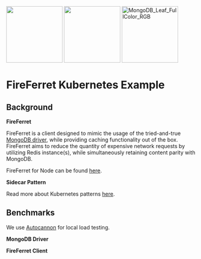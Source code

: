 <div style="inline-block; vertical-align: middle;">
    <img src="https://user-images.githubusercontent.com/15038724/94491772-b7cb9d80-019d-11eb-9d6f-1997b3f88b3d.png" height="150"/>
    <img src="https://user-images.githubusercontent.com/15038724/94491862-e21d5b00-019d-11eb-8f6f-e36f48709d90.png" height="150"/>
    <img height="150" alt="MongoDB_Leaf_FullColor_RGB" src="https://user-images.githubusercontent.com/15038724/94492332-f01fab80-019e-11eb-8fd5-2e9eda7b9844.png"/>
</div>

# FireFerret Kubernetes Example

## Background

**FireFerret**

FireFerret is a client designed to mimic the usage of the tried-and-true [MongoDB driver](https://www.npmjs.com/package/mongodb), while providing caching functionality out of the box. FireFerret aims to reduce the quantity of expensive network requests by utilizing Redis instance(s), while simultaneously retaining content parity with MongoDB.

FireFerret for Node can be found [here](https://github.com/mster/fireferret).

**Sidecar Pattern**

Read more about Kubernetes patterns [here](https://kubernetes.io/blog/2015/06/the-distributed-system-toolkit-patterns/).

## Benchmarks

We use [Autocannon](https://github.com/mcollina/autocannon) for local load testing.

**MongoDB Driver**

**FireFerret Client**
